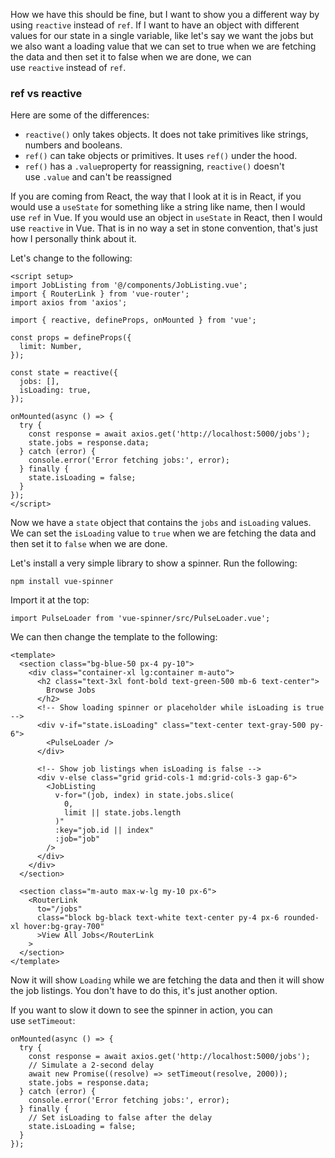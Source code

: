 How we have this should be fine, but I want to show you a different way by using `reactive` instead of `ref`. If I want to have an object with different values for our state in a single variable, like let's say we want the jobs but we also want a loading value that we can set to true when we are fetching the data and then set it to false when we are done, we can use `reactive` instead of `ref`.

### ref vs reactive

Here are some of the differences:

- `reactive()` only takes objects. It does not take primitives like strings, numbers and booleans.
- `ref()` can take objects or primitives. It uses `ref()` under the hood.
- `ref()` has a `.value`property for reassigning, `reactive()` doesn't use `.value` and can't be reassigned

If you are coming from React, the way that I look at it is in React, if you would use a `useState` for something like a string like name, then I would use `ref` in Vue. If you would use an object in `useState` in React, then I would use `reactive` in Vue. That is in no way a set in stone convention, that's just how I personally think about it.

Let's change to the following:

```
<script setup>
import JobListing from '@/components/JobListing.vue';
import { RouterLink } from 'vue-router';
import axios from 'axios';

import { reactive, defineProps, onMounted } from 'vue';

const props = defineProps({
  limit: Number,
});

const state = reactive({
  jobs: [],
  isLoading: true,
});

onMounted(async () => {
  try {
    const response = await axios.get('http://localhost:5000/jobs');
    state.jobs = response.data;
  } catch (error) {
    console.error('Error fetching jobs:', error);
  } finally {
    state.isLoading = false;
  }
});
</script>
```

Now we have a `state` object that contains the `jobs` and `isLoading` values. We can set the `isLoading` value to `true` when we are fetching the data and then set it to `false` when we are done.

Let's install a very simple library to show a spinner. Run the following:

```
npm install vue-spinner
```

Import it at the top:

```
import PulseLoader from 'vue-spinner/src/PulseLoader.vue';
```

We can then change the template to the following:

```
<template>
  <section class="bg-blue-50 px-4 py-10">
    <div class="container-xl lg:container m-auto">
      <h2 class="text-3xl font-bold text-green-500 mb-6 text-center">
        Browse Jobs
      </h2>
      <!-- Show loading spinner or placeholder while isLoading is true -->
      <div v-if="state.isLoading" class="text-center text-gray-500 py-6">
        <PulseLoader />
      </div>

      <!-- Show job listings when isLoading is false -->
      <div v-else class="grid grid-cols-1 md:grid-cols-3 gap-6">
        <JobListing
          v-for="(job, index) in state.jobs.slice(
            0,
            limit || state.jobs.length
          )"
          :key="job.id || index"
          :job="job"
        />
      </div>
    </div>
  </section>

  <section class="m-auto max-w-lg my-10 px-6">
    <RouterLink
      to="/jobs"
      class="block bg-black text-white text-center py-4 px-6 rounded-xl hover:bg-gray-700"
      >View All Jobs</RouterLink
    >
  </section>
</template>
```

Now it will show `Loading` while we are fetching the data and then it will show the job listings. You don't have to do this, it's just another option.

If you want to slow it down to see the spinner in action, you can use `setTimeout`:

```
onMounted(async () => {
  try {
    const response = await axios.get('http://localhost:5000/jobs');
    // Simulate a 2-second delay
    await new Promise((resolve) => setTimeout(resolve, 2000));
    state.jobs = response.data;
  } catch (error) {
    console.error('Error fetching jobs:', error);
  } finally {
    // Set isLoading to false after the delay
    state.isLoading = false;
  }
});
```